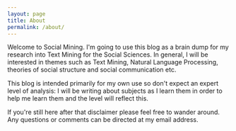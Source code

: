 ```yaml
---
layout: page
title: About
permalink: /about/
---
```


Welcome to Social Mining. I'm going to use this blog as a brain dump for my research into Text Mining for the Social Sciences. In general, I will be interested in themes such as Text Mining, Natural Language Processing, theories of social structure and social communication etc.

This blog is intended primarily for my own use so don't expect an expert level of analysis: I will be writing about subjects as I learn them in order to help me learn them and the level will reflect this.

If you're still here after that disclaimer please feel free to wander around. Any questions or comments can be directed at my email address.
